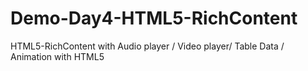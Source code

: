 # Demo-Day4-HTML5-RichContent
HTML5-RichContent with Audio player / Video player/ Table Data / Animation with HTML5

